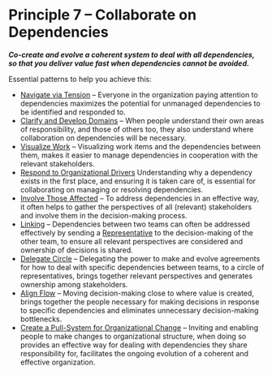 [:menu-title]: # "Collaborate on Dependencies"

# Principle 7 – Collaborate on Dependencies


**_Co-create and evolve a coherent system to deal with all dependencies, so that you deliver value fast when dependencies cannot be avoided._**

Essential patterns to help you achieve this:

-   [Navigate via Tension](section:navigate-via-tension) – Everyone in the organization paying attention to dependencies maximizes the potential for unmanaged dependencies to be identified and responded to.
-   [Clarify and Develop Domains](section:clarify-and-develop-domains) – When people understand their own areas of responsibility, and those of others too, they also understand where collaboration on dependencies will be necessary.
-   [Visualize Work](section:visualize-work) – Visualizing work items and the dependencies between them, makes it easier to manage dependencies in cooperation with the relevant stakeholders. 
-   [Respond to Organizational Drivers](section:respond-to-organizational-drivers) Understanding why a dependency exists in the first place, and ensuring it is taken care of, is essential for collaborating on managing or resolving dependencies. 
-   [Involve Those Affected](section:involve-those-affected) – To address dependencies in an effective way, it often helps to gather the perspectives of all (relevant) stakeholders and involve them in the decision-making process.
-   [Linking](section:linking) – Dependencies between two teams can often be addressed effectively by sending a [Representative](section:representative) to the decision-making of the other team, to ensure all relevant perspectives are considered and ownership of decisions is shared.
-   [Delegate Circle](section:delegate-circle) – Delegating the power to make and evolve agreements for how to deal with specific dependencies between teams, to a circle of representatives, brings together relevant perspectives and generates ownership among stakeholders. 
-   [Align Flow](section:align-flow) – Moving decision-making close to where value is created, brings together the people necessary for making decisions in response to specific dependencies and eliminates unnecessary decision-making bottlenecks.
-   [Create a Pull-System for Organizational Change](section:create-a-pull-system-for-organizational-change) – Inviting and enabling people to make changes to organizational structure, when doing so provides an effective way for dealing with dependencies they share responsibility for, facilitates the ongoing evolution of a coherent and effective organization.
